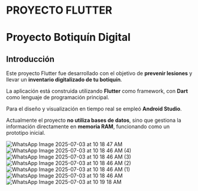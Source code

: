 # PROYECTO FLUTTER 

# Proyecto Botiquín Digital

## Introducción

Este proyecto Flutter fue desarrollado con el objetivo de **prevenir lesiones** y llevar un **inventario digitalizado de tu botiquín**.

La aplicación está construida utilizando **Flutter** como framework, con **Dart** como lenguaje de programación principal.

Para el diseño y visualización en tiempo real se empleó **Android Studio**.

Actualmente el proyecto **no utiliza bases de datos**, sino que gestiona la información directamente en **memoria RAM**, funcionando como un prototipo inicial.


![WhatsApp Image 2025-07-03 at 10 18 47 AM](https://github.com/user-attachments/assets/ebe571e9-1a39-45ab-87b0-8a0e16ac1c51)
![WhatsApp Image 2025-07-03 at 10 18 46 AM (4)](https://github.com/user-attachments/assets/98c85530-0f88-4d2a-9979-c8eaf60397ee)
![WhatsApp Image 2025-07-03 at 10 18 46 AM (3)](https://github.com/user-attachments/assets/98aeeb06-d95e-488a-af43-df891f443e4e)
![WhatsApp Image 2025-07-03 at 10 18 46 AM (2)](https://github.com/user-attachments/assets/8c61d154-d3f6-4787-8985-416a40194d60)
![WhatsApp Image 2025-07-03 at 10 18 46 AM (1)](https://github.com/user-attachments/assets/689a912a-8584-45d2-b04b-673bfbfd7093)
![WhatsApp Image 2025-07-03 at 10 18 46 AM](https://github.com/user-attachments/assets/2d6ec0c0-1344-4d51-a992-1e63d5d81b4d)
![WhatsApp Image 2025-07-03 at 10 19 18 AM](https://github.com/user-attachments/assets/d1398534-7864-49d5-8a86-e72675ce313f)
